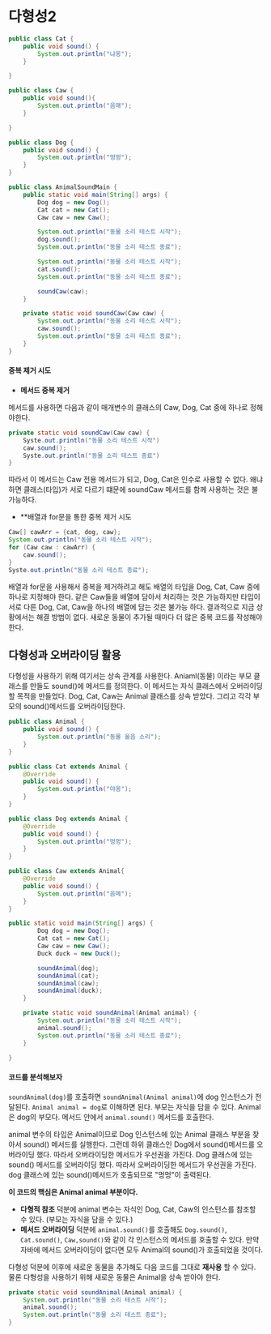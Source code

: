 # 다형성2

```java
public class Cat {
    public void sound() {
        System.out.println("냐옹");
    }

}

public class Caw {
    public void sound(){
        System.out.println("음매");
    }

}

public class Dog {
    public void sound() {
        System.out.println("멍멍");
    }
}
```
```java
public class AnimalSoundMain {
    public static void main(String[] args) {
        Dog dog = new Dog();
        Cat cat = new Cat();
        Caw caw = new Caw();

        System.out.println("동물 소리 테스트 시작");
        dog.sound();
        System.out.println("동물 소리 테스트 종료");

        System.out.println("동물 소리 테스트 시작");
        cat.sound();
        System.out.println("동물 소리 테스트 종료");

        soundCaw(caw);
    }

    private static void soundCaw(Caw caw) {
        System.out.println("동물 소리 테스트 시작");
        caw.sound();
        System.out.println("동물 소리 테스트 종료");
    }
}
```
#### 중복 제거 시도

* **메서드 중복 제거**

메서드를 사용하면 다음과 같이 매개변수의 클래스의 Caw, Dog, Cat 중에 하나로 정해야한다.
```java
private static void soundCaw(Caw caw) {
    Syste.out.println("동물 소리 테스트 시작")
    caw.sound();
    Syste.out.println("동물 소리 테스트 종료")
}
```
따라서 이 메서드는 Caw 전용 메서드가 되고, Dog, Cat은 인수로 사용할 수 없다.
왜냐하면 클래스(타입)가 서로 다르기 떄문에 soundCaw 메서드를 함께 사용하는 것은 불가능하다.

* **배열과 for문을 통한 중복 제거 시도
```java
Caw[] cawArr = {cat, dog, caw};
System.out.println("동물 소리 테스트 시작");
for (Caw caw : cawArr) {
    caw.sound();
}
Syste.out.println("동물 소리 테스트 종료");
```
배열과 for문을 사용해서 중복을 제거하려고 해도 배열의 타입을 Dog, Cat, Caw 중에 하나로 지정해야 한다. 같은 Caw들을 배열에 담아서 처리하는 것은 가능하지만 
타입이 서로 다른 Dog, Cat, Caw을 하나의 배열에 담는 것은 불가능 하다.
결과적으로 지금 상황에서는 해결 방법이 없다. 새로운 동물이 추가될 때마다 더 많은 중복 코드를 작성해야 한다.

## 다형성과 오버라이딩 활용
다형성을 사용하기 위해 여기서는 상속 관계를 사용한다. Aniaml(동물) 이라는 부모 클래스를 만들도 sound()에 
메서드를 정의한다. 이 메서드는 자식 클래스에서 오버라이딩 할 목적을 만들었다.
Dog, Cat, Caw는 Animal 클래스를 상속 받았다. 그리고 각각 부모의 sound()메서드를 오버라이딩한다.

```java
public class Animal {
    public void sound() {
        System.out.println("동물 울음 소리");
    }
}

public class Cat extends Animal {
    @Override
    public void sound() {
        System.out.println("야옹");
    }
}

public class Dog extends Animal {
    @Override
    public void sound() {
        System.out.println("멍멍");
    }
}

public class Caw extends Animal{
    @Override
    public void sound() {
        System.out.println("음메");
    }
}
```

```java
public static void main(String[] args) {
        Dog dog = new Dog();
        Cat cat = new Cat();
        Caw caw = new Caw();
        Duck duck = new Duck();

        soundAnimal(dog);
        soundAnimal(cat);
        soundAnimal(caw);
        soundAnimal(duck);
    }

    private static void soundAnimal(Animal animal) {
        System.out.println("동물 소리 테스트 시작");
        animal.sound();
        System.out.println("동물 소리 테스트 종료");
    }

}
```
#### 코드를 분석해보자
`soundAnimal(dog)`를 호출하면 `soundAnimal(Animal animal)`에 dog 인스턴스가 전달된다.
`Animal animal = dog`로 이해하면 된다. 부모는 자식을 담을 수 있다. Animal은 dog의 부모다.
메서드 안에서 `animal.sound()` 메서드를 호출한다.

animal 변수의 타입은 Animal이므로 Dog 인스턴스에 있는 Animal 클래스 부분을 찾아서 sound() 메서드를 실행한다. 
그런데 하위 클래스인 Dog에서 sound()메서드를 오버라이딩 했다. 따라서 오버라이딩한 메서드가 우선권을 가진다. Dog 클래스에 있는 sound() 메서드를 오버라이딩 했다.
따라서 오버라이딩한 메서드가 우선권을 가진다.
dog 클래스에 있는 sound()메서드가 호출되므로 "멍멍"이 출력된다.

**이 코드의 핵심은 Animal animal 부분이다.**
* **다형적 참조** 덕분에 animal 변수는 자식인 Dog, Cat, Caw의 인스턴스를 참조할 수 있다. (부모는 자식을 담을 수 있다.)
* **메서드 오버라이딩** 덕분에 `animal.sound()`를 호출해도 `Dog.sound()`, `Cat.sound()`, `Caw,sound()`와 같이 각 인스턴스의 메서드를 호출할 수 있다.
만약 자바에 메서드 오버라이딩이 없다면 모두 Animal의 sound()가 호출되었을 것이다.

다형성 덕분에 이후에  새로운 동물을 추가해도 다음 코드를 그대로 **재사용** 할 수 있다. 물론 다형성을 사용하기 위해 새로운 동물은 Animal을 상속 받아야 한다.
```java
private static void soundAnimal(Animal animal) {
    System.out.println("동물 소리 테스트 시작");
    animal.sound();
    System.out.println("동물 소리 테스트 종료");
}
```
